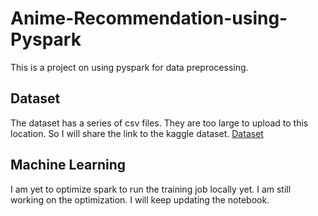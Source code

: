 # Anime-Recommendation-using-Pyspark

This is a project on using pyspark for data preprocessing.

## Dataset
The dataset has a series of csv files. They are too large to upload to this location. So I will share the link to the kaggle dataset.
<a href="https://www.kaggle.com/datasets/azathoth42/myanimelist">Dataset</a>

## Machine Learning
I am yet to optimize spark to run the training job locally yet. I am still working on the optimization. I will keep updating the notebook.
